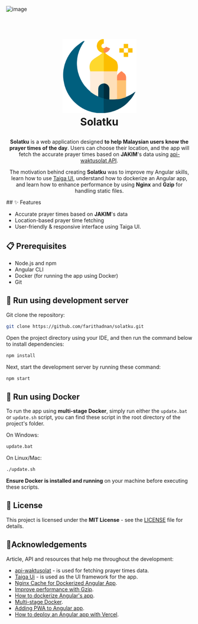 ![image](https://github.com/farithadnan/solatku/assets/22324133/13b15f8c-772b-42a0-9146-7281ecd0b936)<h1 align="center">
  <br>
  <a href="https://github.com/farithadnan/solatku"><img alt="Solatku's Logo" src="./src/assets/mosque-logo.svg" width="200"></a>
  <br>
  <b>Solatku</b>
  <br>
</h1>

<p align="center">
<b>Solatku</b> is a web application designed <b>to help Malaysian users know the prayer times of the day</b>. Users can choose their location, and the app will fetch the accurate prayer times based on <b>JAKIM</b>'s data using <a href="https://github.com/mptwaktusolat/api-waktusolat">api-waktusolat API</a>. 
</p>

<p align="center">
The motivation behind creating <b>Solatku</b> was to improve my Angular skills, learn how to use <a href="https://taiga-ui.dev/getting-started">Taiga UI</a>, understand how to dockerize an Angular app, and learn how to enhance performance by using <b>Nginx</b> and <b>Gzip</b> for handling static files.
</p>
## ✨ Features

- Accurate prayer times based on **JAKIM**'s data
- Location-based prayer time fetching
- User-friendly  & responsive interface using Taiga UI.

## 📋 Prerequisites

- Node.js and npm
- Angular CLI
- Docker (for running the app using Docker)
- Git

## 🚀 Run using development server

Git clone the repository:

```sh
git clone https://github.com/farithadnan/solatku.git
```

Open the project directory using your IDE, and then run the command below to install dependencies:

```sh
npm install
```

Next, start the development server by running these command:

```sh
npm start
```

## 🐳 Run using Docker

To run the app using **multi-stage Docker**, simply run either the `update.bat` or `update.sh` script, you can find these script in the root directory of the project's folder.

On Windows:

```sh
update.bat
```

On Linux/Mac:

```sh
./update.sh
```

**Ensure Docker is installed and running** on your machine before executing these scripts.

## 📜 License

This project is licensed under the **MIT License** - see the [LICENSE](/LICENSE) file for details.

## 🙏Acknowledgements

Article, API and resources that help me throughout the development:

- [api-waktusolat](https://github.com/mptwaktusolat/api-waktusolat) - is used for fetching prayer times data.
- [Taiga Ui](https://taiga-ui.dev/getting-started) - is used as the UI framework for the app.
- [Nginx Cache for Dockerized Angular App](https://zakimohammed.medium.com/nginx-cache-config-for-dockerized-angular-app-ngdocker-58e58f965c7).
- [Improve performance with Gzip](https://codeomelet.com/posts/gzip-dockerized-angular-app-with-nginx-ngdocker).
- [How to dockerize Angular's app](https://wkrzywiec.medium.com/build-and-run-angular-application-in-a-docker-container-b65dbbc50be8).
- [Multi-stage Docker](https://docs.docker.com/build/building/multi-stage/).
- [Adding PWA to Angular app](https://dev.to/rodrigokamada/adding-the-progressive-web-application-pwa-to-an-angular-application-4g1e).
- [How to deploy an Angular app with Vercel](https://medium.com/@lara.delrio333/deploy-an-angular-project-in-vercel-with-secret-environment-variables-74323925712d).

